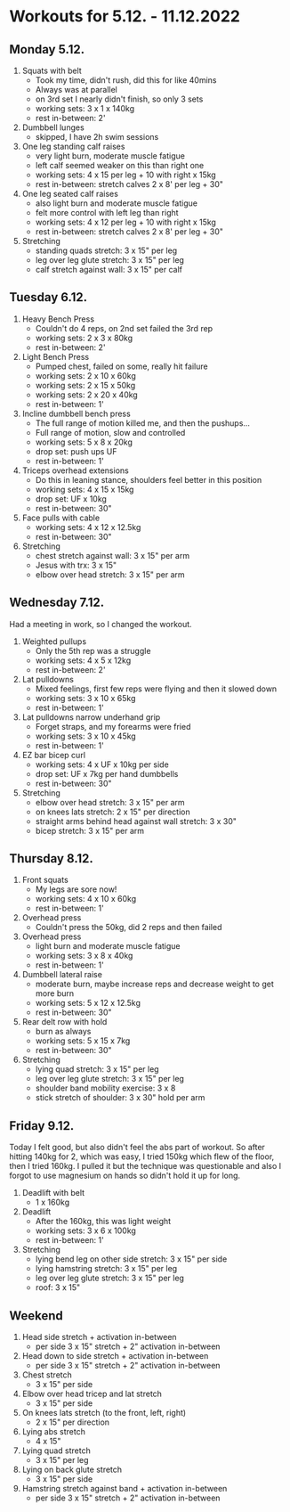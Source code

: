 # Workouts for 5.12. - 11.12.2022

## Monday 5.12.

1. Squats with belt
   - Took my time, didn't rush, did this for like 40mins
   - Always was at parallel
   - on 3rd set I nearly didn't finish, so only 3 sets
   - working sets: 3 x 1 x 140kg
   - rest in-between: 2'
2. Dumbbell lunges
   - skipped, I have 2h swim sessions
3. One leg standing calf raises
   - very light burn, moderate muscle fatigue
   - left calf seemed weaker on this than right one
   - working sets: 4 x 15 per leg + 10 with right x 15kg
   - rest in-between: stretch calves 2 x 8' per leg + 30"
4. One leg seated calf raises
   - also light burn and moderate muscle fatigue
   - felt more control with left leg than right
   - working sets: 4 x 12 per leg + 10 with right x 15kg
   - rest in-between: stretch calves 2 x 8' per leg + 30"
5. Stretching
   - standing quads stretch: 3 x 15" per leg
   - leg over leg glute stretch: 3 x 15" per leg
   - calf stretch against wall: 3 x 15" per calf

## Tuesday 6.12.

1. Heavy Bench Press
   - Couldn't do 4 reps, on 2nd set failed the 3rd rep
   - working sets: 2 x 3 x 80kg
   - rest in-between: 2'
2. Light Bench Press
   - Pumped chest, failed on some, really hit failure
   - working sets: 2 x 10 x 60kg
   - working sets: 2 x 15 x 50kg
   - working sets: 2 x 20 x 40kg
   - rest in-between: 1'
3. Incline dumbbell bench press
   - The full range of motion killed me, and then the pushups...
   - Full range of motion, slow and controlled
   - working sets: 5 x 8 x 20kg
   - drop set: push ups UF
   - rest in-between: 1'
4. Triceps overhead extensions
   - Do this in leaning stance, shoulders feel better in this position
   - working sets: 4 x 15 x 15kg
   - drop set: UF x 10kg
   - rest in-between: 30"
5. Face pulls with cable
   - working sets: 4 x 12 x 12.5kg
   - rest in-between: 30"
6. Stretching
   - chest stretch against wall: 3 x 15" per arm
   - Jesus with trx: 3 x 15"
   - elbow over head stretch: 3 x 15" per arm

## Wednesday 7.12.

Had a meeting in work, so I changed the workout.

1. Weighted pullups
   - Only the 5th rep was a struggle
   - working sets: 4 x 5 x 12kg
   - rest in-between: 2'
2. Lat pulldowns
   - Mixed feelings, first few reps were flying and then it slowed down
   - working sets: 3 x 10 x 65kg
   - rest in-between: 1'
3. Lat pulldowns narrow underhand grip
   - Forget straps, and my forearms were fried
   - working sets: 3 x 10 x 45kg
   - rest in-between: 1'
4. EZ bar bicep curl
   - working sets: 4 x UF x 10kg per side
   - drop set: UF x 7kg per hand dumbbells
   - rest in-between: 30"
5. Stretching
   - elbow over head stretch: 3 x 15" per arm
   - on knees lats stretch: 2 x 15" per direction
   - straight arms behind head against wall stretch: 3 x 30"
   - bicep stretch: 3 x 15" per arm

## Thursday 8.12.

1. Front squats
   - My legs are sore now!
   - working sets: 4 x 10 x 60kg
   - rest in-between: 1'
2. Overhead press
   - Couldn't press the 50kg, did 2 reps and then failed
3. Overhead press
   - light burn and moderate muscle fatigue
   - working sets: 3 x 8 x 40kg
   - rest in-between: 1'
4. Dumbbell lateral raise
   - moderate burn, maybe increase reps and decrease weight to get more burn
   - working sets: 5 x 12 x 12.5kg
   - rest in-between: 30"
5. Rear delt row with hold
   - burn as always
   - working sets: 5 x 15 x 7kg
   - rest in-between: 30"
6. Stretching
   - lying quad stretch: 3 x 15" per leg
   - leg over leg glute stretch: 3 x 15" per leg
   - shoulder band mobility exercise: 3 x 8
   - stick stretch of shoulder: 3 x 30" hold per arm

## Friday 9.12.

Today I felt good, but also didn't feel the abs part of workout. So after
hitting 140kg for 2, which was easy, I tried 150kg which flew of the floor,
then I tried 160kg. I pulled it but the technique was questionable and
also I forgot to use magnesium on hands so didn't hold it up for long.

1. Deadlift with belt
   - 1 x 160kg
2. Deadlift
   - After the 160kg, this was light weight
   - working sets: 3 x 6 x 100kg
   - rest in-between: 1'
3. Stretching
   - lying bend leg on other side stretch: 3 x 15" per side
   - lying hamstring stretch: 3 x 15" per leg
   - leg over leg glute stretch: 3 x 15" per leg
   - roof: 3 x 15"

## Weekend

1. Head side stretch + activation in-between
   - per side 3 x 15" stretch + 2" activation in-between
2. Head down to side stretch + activation in-between
   - per side 3 x 15" stretch + 2" activation in-between
3. Chest stretch
   - 3 x 15" per side
4. Elbow over head tricep and lat stretch
   - 3 x 15" per side
5. On knees lats stretch (to the front, left, right)
   - 2 x 15" per direction
6. Lying abs stretch
   - 4 x 15"
7. Lying quad stretch
   - 3 x 15" per leg
8. Lying on back glute stretch
   - 3 x 15" per side
9. Hamstring stretch against band + activation in-between
   - per side 3 x 15" stretch + 2" activation in-between
